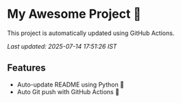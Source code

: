 # My Awesome Project 🚀

This project is automatically updated using GitHub Actions.

_Last updated: 2025-07-14 17:51:26 IST_

## Features
- Auto-update README using Python 🐍
- Auto Git push with GitHub Actions 🤖
